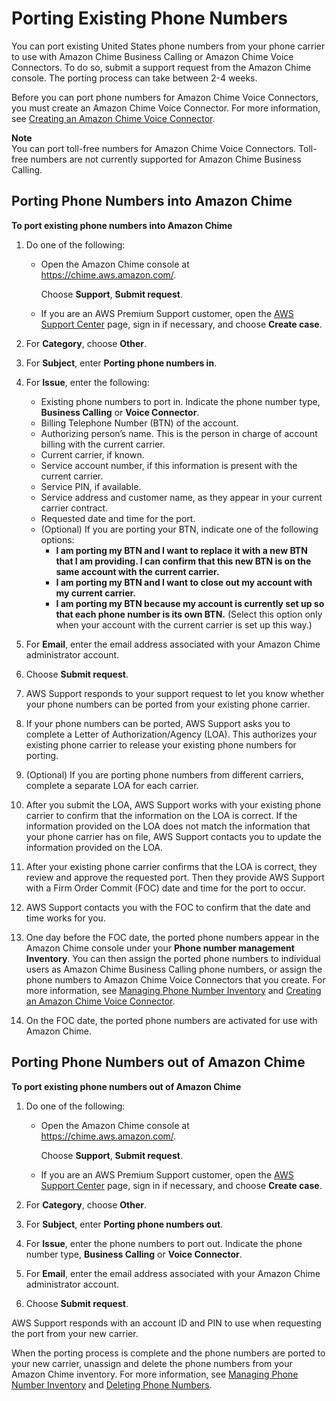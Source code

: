 # Porting Existing Phone Numbers<a name="porting"></a>

You can port existing United States phone numbers from your phone carrier to use with Amazon Chime Business Calling or Amazon Chime Voice Connectors\. To do so, submit a support request from the Amazon Chime console\. The porting process can take between 2\-4 weeks\.

Before you can port phone numbers for Amazon Chime Voice Connectors, you must create an Amazon Chime Voice Connector\. For more information, see [Creating an Amazon Chime Voice Connector](voice-connectors.md#create-voicecon)\.

**Note**  
You can port toll\-free numbers for Amazon Chime Voice Connectors\. Toll\-free numbers are not currently supported for Amazon Chime Business Calling\.

## Porting Phone Numbers into Amazon Chime<a name="port-in"></a>

**To port existing phone numbers into Amazon Chime**

1. Do one of the following:
   + Open the Amazon Chime console at [https://chime\.aws\.amazon\.com/](https://chime.aws.amazon.com)\.

     Choose **Support**, **Submit request**\.
   + If you are an AWS Premium Support customer, open the [AWS Support Center](https://console.aws.amazon.com/support/home#/) page, sign in if necessary, and choose **Create case**\.

1. For **Category**, choose **Other**\.

1. For **Subject**, enter **Porting phone numbers in**\.

1. For **Issue**, enter the following:
   + Existing phone numbers to port in\. Indicate the phone number type, **Business Calling** or **Voice Connector**\.
   + Billing Telephone Number \(BTN\) of the account\.
   + Authorizing person’s name\. This is the person in charge of account billing with the current carrier\.
   + Current carrier, if known\.
   + Service account number, if this information is present with the current carrier\.
   + Service PIN, if available\.
   + Service address and customer name, as they appear in your current carrier contract\.
   + Requested date and time for the port\.
   + \(Optional\) If you are porting your BTN, indicate one of the following options:
     + **I am porting my BTN and I want to replace it with a new BTN that I am providing\. I can confirm that this new BTN is on the same account with the current carrier\.**
     + **I am porting my BTN and I want to close out my account with my current carrier\.**
     + **I am porting my BTN because my account is currently set up so that each phone number is its own BTN\.** \(Select this option only when your account with the current carrier is set up this way\.\)

1. For **Email**, enter the email address associated with your Amazon Chime administrator account\.

1. Choose **Submit request**\.

1. AWS Support responds to your support request to let you know whether your phone numbers can be ported from your existing phone carrier\.

1. If your phone numbers can be ported, AWS Support asks you to complete a Letter of Authorization/Agency \(LOA\)\. This authorizes your existing phone carrier to release your existing phone numbers for porting\.

1. \(Optional\) If you are porting phone numbers from different carriers, complete a separate LOA for each carrier\.

1. After you submit the LOA, AWS Support works with your existing phone carrier to confirm that the information on the LOA is correct\. If the information provided on the LOA does not match the information that your phone carrier has on file, AWS Support contacts you to update the information provided on the LOA\.

1. After your existing phone carrier confirms that the LOA is correct, they review and approve the requested port\. Then they provide AWS Support with a Firm Order Commit \(FOC\) date and time for the port to occur\.

1. AWS Support contacts you with the FOC to confirm that the date and time works for you\.

1. One day before the FOC date, the ported phone numbers appear in the Amazon Chime console under your **Phone number management Inventory**\. You can then assign the ported phone numbers to individual users as Amazon Chime Business Calling phone numbers, or assign the phone numbers to Amazon Chime Voice Connectors that you create\. For more information, see [Managing Phone Number Inventory](phone-inventory.md) and [Creating an Amazon Chime Voice Connector](voice-connectors.md#create-voicecon)\.

1. On the FOC date, the ported phone numbers are activated for use with Amazon Chime\.

## Porting Phone Numbers out of Amazon Chime<a name="port-out"></a>

**To port existing phone numbers out of Amazon Chime**

1. Do one of the following:
   + Open the Amazon Chime console at [https://chime\.aws\.amazon\.com/](https://chime.aws.amazon.com)\.

     Choose **Support**, **Submit request**\.
   + If you are an AWS Premium Support customer, open the [AWS Support Center](https://console.aws.amazon.com/support/home#/) page, sign in if necessary, and choose **Create case**\.

1. For **Category**, choose **Other**\.

1. For **Subject**, enter **Porting phone numbers out**\.

1. For **Issue**, enter the phone numbers to port out\. Indicate the phone number type, **Business Calling** or **Voice Connector**\.

1. For **Email**, enter the email address associated with your Amazon Chime administrator account\.

1. Choose **Submit request**\.

AWS Support responds with an account ID and PIN to use when requesting the port from your new carrier\.

When the porting process is complete and the phone numbers are ported to your new carrier, unassign and delete the phone numbers from your Amazon Chime inventory\. For more information, see [Managing Phone Number Inventory](phone-inventory.md) and [Deleting Phone Numbers](delete-phone.md)\.